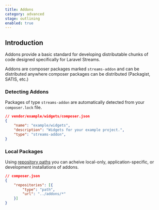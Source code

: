 ```yaml
---
title: Addons
category: advanced
stage: outlining
enabled: true
---
```

## Introduction

Addons provide a basic standard for developing distributable chunks of code designed specifically for Laravel Streams.

Addons are composer packages marked `streams-addon` and can be distributed anywhere composer packages can be distributed (Packagist, SATIS, etc.)

### Detecting Addons

Packages of type `streams-addon` are automatically detected from your `composer.lock` file.

```json
// vendor/example/widgets/composer.json
{
    "name": "example/widgets",
    "description": "Widgets for your example project.",
    "type": "streams-addon",
}
```

### Local Packages

Using [repository paths](https://getcomposer.org/doc/05-repositories.md#path) you can acheive local-only, application-specific, or development installations of addons.

```json
// composer.json
{
    "repositories": [{
        "type": "path",
        "url": "../addons/*"
    }]
}
